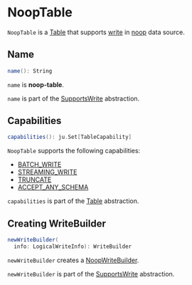 # NoopTable

`NoopTable` is a [Table](../connector/Table.md) that supports [write](../connector/SupportsWrite.md) in [noop](index.md) data source.

## <span id="name"> Name

```scala
name(): String
```

`name` is **noop-table**.

`name` is part of the [SupportsWrite](../connector/SupportsWrite.md#name) abstraction.

## <span id="capabilities"> Capabilities

```scala
capabilities(): ju.Set[TableCapability]
```

`NoopTable` supports the following capabilities:

* [BATCH_WRITE](../connector/TableCapability.md#BATCH_WRITE)
* [STREAMING_WRITE](../connector/TableCapability.md#STREAMING_WRITE)
* [TRUNCATE](../connector/TableCapability.md#TRUNCATE)
* [ACCEPT_ANY_SCHEMA](../connector/TableCapability.md#ACCEPT_ANY_SCHEMA)

`capabilities` is part of the [Table](../connector/Table.md#capabilities) abstraction.

## <span id="newWriteBuilder"> Creating WriteBuilder

```scala
newWriteBuilder(
  info: LogicalWriteInfo): WriteBuilder
```

`newWriteBuilder` creates a [NoopWriteBuilder](NoopWriteBuilder.md).

`newWriteBuilder` is part of the [SupportsWrite](../connector/SupportsWrite.md#newWriteBuilder) abstraction.
